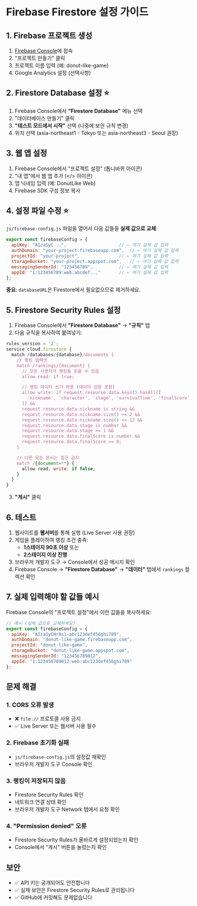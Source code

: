 # Firebase Firestore 설정 가이드

## 1. Firebase 프로젝트 생성

1. [Firebase Console](https://console.firebase.google.com/)에 접속
2. "프로젝트 만들기" 클릭
3. 프로젝트 이름 입력 (예: donut-like-game)
4. Google Analytics 설정 (선택사항)

## 2. Firestore Database 설정 ⭐

1. Firebase Console에서 **"Firestore Database"** 메뉴 선택
2. "데이터베이스 만들기" 클릭
3. **"테스트 모드에서 시작"** 선택 (나중에 보안 규칙 변경)
4. 위치 선택 (asia-northeast1 - Tokyo 또는 asia-northeast3 - Seoul 권장)

## 3. 웹 앱 설정

1. Firebase Console에서 "프로젝트 설정" (톱니바퀴 아이콘)
2. "내 앱"에서 웹 앱 추가 (</> 아이콘)
3. 앱 닉네임 입력 (예: DonutLike Web)
4. Firebase SDK 구성 정보 복사

## 4. 설정 파일 수정 ⭐

`js/firebase-config.js` 파일을 열어서 다음 값들을 **실제 값으로 교체**:

```javascript
export const firebaseConfig = {
  apiKey: "AIzaSyC...",                    // ← 여기 실제 값 입력
  authDomain: "your-project.firebaseapp.com",  // ← 여기 실제 값 입력
  projectId: "your-project",               // ← 여기 실제 값 입력
  storageBucket: "your-project.appspot.com",   // ← 여기 실제 값 입력
  messagingSenderId: "123456789",          // ← 여기 실제 값 입력
  appId: "1:123456789:web:abcdef..."       // ← 여기 실제 값 입력
};
```

**중요**: `databaseURL`은 Firestore에서 필요없으므로 제거하세요.

## 5. Firestore Security Rules 설정

1. Firebase Console에서 **"Firestore Database"** → **"규칙"** 탭
2. 다음 규칙을 복사하여 붙여넣기:

```javascript
rules_version = '2';
service cloud.firestore {
  match /databases/{database}/documents {
    // 랭킹 컬렉션
    match /rankings/{document} {
      // 모든 사용자가 랭킹을 읽을 수 있음
      allow read: if true;

      // 랭킹 데이터 쓰기 허용 (데이터 검증 포함)
      allow write: if request.resource.data.keys().hasAll([
        'nickname', 'character', 'stage', 'survivalTime', 'finalScore', 'timestamp'
      ]) &&
      request.resource.data.nickname is string &&
      request.resource.data.nickname.size() >= 2 &&
      request.resource.data.nickname.size() <= 12 &&
      request.resource.data.stage is number &&
      request.resource.data.stage >= 1 &&
      request.resource.data.finalScore is number &&
      request.resource.data.finalScore >= 0;
    }

    // 다른 모든 문서는 접근 금지
    match /{document=**} {
      allow read, write: if false;
    }
  }
}
```

3. **"게시"** 클릭

## 6. 테스트

1. 웹사이트를 **웹서버**를 통해 실행 (Live Server 사용 권장)
2. 게임을 플레이하여 랭킹 조건 충족:
   - **1스테이지 90초 이상** 또는
   - **2스테이지 이상 진행**
3. 브라우저 개발자 도구 → Console에서 성공 메시지 확인
4. Firebase Console → **"Firestore Database"** → **"데이터"** 탭에서 `rankings` 컬렉션 확인

## 7. 실제 입력해야 할 값들 예시

Firebase Console의 "프로젝트 설정"에서 이런 값들을 복사하세요:

```javascript
// 예시 (실제 값으로 교체하세요)
export const firebaseConfig = {
  apiKey: "AIzaSyCHr8s1-abc123def456ghi789",
  authDomain: "donut-like-game.firebaseapp.com",
  projectId: "donut-like-game",
  storageBucket: "donut-like-game.appspot.com",
  messagingSenderId: "123456789012",
  appId: "1:123456789012:web:abc123def456ghi789"
};
```

## 문제 해결

### 1. CORS 오류 발생
- ❌ `file://` 프로토콜 사용 금지
- ✅ Live Server 또는 웹서버 사용 필수

### 2. Firebase 초기화 실패
- `js/firebase-config.js`의 설정값 재확인
- 브라우저 개발자 도구 Console 확인

### 3. 랭킹이 저장되지 않음
- Firestore Security Rules 확인
- 네트워크 연결 상태 확인
- 브라우저 개발자 도구 Network 탭에서 요청 확인

### 4. "Permission denied" 오류
- Firestore Security Rules가 올바르게 설정되었는지 확인
- Console에서 "게시" 버튼을 눌렀는지 확인

## 보안

- ✅ API 키는 공개되어도 안전합니다
- ✅ 실제 보안은 Firestore Security Rules로 관리됩니다
- ✅ GitHub에 커밋해도 문제없습니다